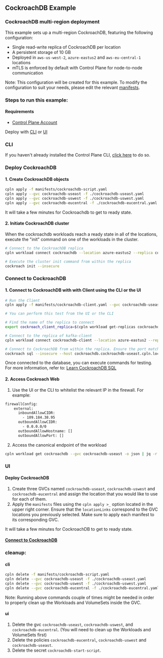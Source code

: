 ## CockroachDB Example

### CockroachDB multi-region deployment

This example sets up a multi-region CockroachDB, featuring the following configuration:
* Single read-write replica of CockroachDB per location
* A persistent storage of 10 GB
* Deployed in `aws-us-west-2`, `azure-eastus2` and `aws-eu-central-1` locations
* mTLS is enforced by default with Control Plane for node-to-node communication

Note: This configuration will be created for this example. To modify the configuration to suit your needs, please edit the relevant [manifests](./manifests).

### Steps to run this example:

#### Requirements
* [Control Plane Account](https://controlplane.com)

Deploy with [CLI](#cli) or [UI](#ui)

### CLI

If you haven't already installed the Control Plane CLI, [click here](https://docs.controlplane.com/reference/cli) to do so.

### Deploy CockroachDB

#### 1. Create CockroachDB objects

```bash
cpln apply -f manifests/cockroachdb-script.yaml
cpln apply --gvc cockroachdb-useast -f ./cockroachdb-useast.yaml
cpln apply --gvc cockroachdb-uswest -f ./cockroachdb-uswest.yaml
cpln apply --gvc cockroachdb-eucentral -f ./cockroachdb-eucentral.yaml
```
It will take a few minutes for Cockroachdb to get to ready state.

#### 2. Initiate CockroachDB cluster
When the cockroachdb workloads reach a ready state in all of the locations, execute the "init" command on one of the workloads in the cluster.
```bash
# Connect to the CockroachDB replica
cpln workload connect cockroachdb --location azure-eastus2 --replica cockroachdb-0 --container cockroachdb --shell --gvc cockroachdb-useast

# Execute the cluster init command from within the replica
cockroach init --insecure
```

### Connect to CockroachDB

#### 1. Connect to CockroachDB with with Client using the CLI or the UI

```BASH
# Run the Client
cpln apply -f manifests/cockroachdb-client.yaml --gvc cockroachdb-useast

# You can perform this test from the UI or the CLI

# Find the name of the replica to connect
export cockroach_client_replica=$(cpln workload get-replicas cockroachdb-client --gvc cockroachdb-useast --location azure-eastus2 -o json | jq -r '.items[0]')

# Connect to the replica of kafka-client
cpln workload connect cockroachdb-client --location azure-eastus2 --replica $cockroach_client_replica --container cockroachdb-client --shell bash --gvc cockroachdb-useast

# Connect to CockroachDB from within the replica. Ensure the port matches the endpoint
cockroach sql --insecure --host cockroachdb.cockroachdb-useast.cpln.local:26262
``` 
Once connected to the database, you can execute commands for testing. For more information, refer to: [Learn CockroachDB SQL](https://www.cockroachlabs.com/docs/v23.1/learn-cockroachdb-sql)

#### 2. Access Cockroach Web

1. Use the UI or the CLI to whitelist the relevant IP in the firewall. For example:
```bash
firewallConfig:
    external:
      inboundAllowCIDR:
        - 109.184.38.95
      outboundAllowCIDR:
        - 0.0.0.0/0
      outboundAllowHostname: []
      outboundAllowPort: []
```

2. Access the canonical endpoint of the workload 

```bash
cpln workload get cockroachdb --gvc cockroachdb-useast -o json | jq -r '.status.endpoint'
```

### UI

#### Deploy CockroachDB

1. Create three GVCs named `cockroachdb-useast`, `cockroachdb-uswest` and `cockroachdb-eucentral` and assign the location that you would like to use for each of them.
2. Apply the `manifests` files using the `cpln apply >_` option located in the upper right corner. Ensure that the `locationLinks` correspond to the GVC locations you previously selected. Make sure to apply each manifest to its corresponding GVC.

It will take a few minutes for CockroachDB to get to ready state.

#### [Connect to CockroachDB](#connect-to-cockroachdb)

### cleanup:

#### cli

```bash
cpln delete -f manifests/cockroachdb-script.yaml
cpln delete --gvc cockroachdb-useast -f ./cockroachdb-useast.yaml
cpln delete --gvc cockroachdb-uswest -f ./cockroachdb-uswest.yaml
cpln delete --gvc cockroachdb-eucentral -f ./cockroachdb-eucentral.yaml
```
Note: Running above commands couple of times might be needed in order to properly clean up the Workloads and VolumeSets inside the GVC.

#### ui

1. Delete the gvc `cockroachdb-useast`, `cockroachdb-uswest`, and `cockroachdb-eucentral`. (You will need to clean up the Workloads and VolumeSets first)
2. Delete the policies `cockroachdb-eucentral`, `cockroachdb-uswest` and `cockroachdb-useast`.
3. Delete the secret `cockroachdb-start-script`.